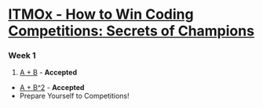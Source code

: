 # [ITMOx - How to Win Coding Competitions: Secrets of Champions](https://www.edx.org/course/how-win-coding-competitions-secrets-itmox-i2cpx-0)

### Week 1
1. [A + B](https://github.com/kantuni/edX/blob/master/ITMOx%20-%20How%20to%20Win%20Coding%20Competitions/Week%201/a%2Bb.cpp) - **Accepted**
- [A + B^2](https://github.com/kantuni/edX/blob/master/ITMOx%20-%20How%20to%20Win%20Coding%20Competitions/Week%201/a%2Bb_2.cpp) - **Accepted**
- Prepare Yourself to Competitions!
